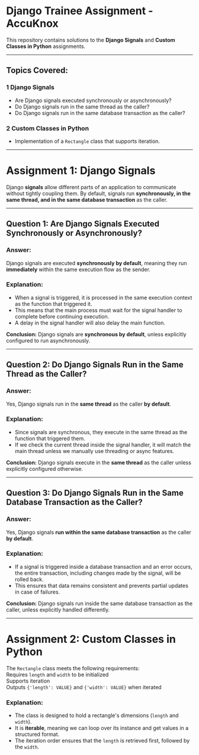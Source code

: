 # Django Trainee Assignment - AccuKnox  

This repository contains solutions to the **Django Signals** and **Custom Classes in Python** assignments.

---

## Topics Covered:  
### 1️ Django Signals  
- Are Django signals executed synchronously or asynchronously?  
- Do Django signals run in the same thread as the caller?  
- Do Django signals run in the same database transaction as the caller?  

### 2️ Custom Classes in Python  
- Implementation of a `Rectangle` class that supports iteration.  

---

# **Assignment 1: Django Signals**  

Django **signals** allow different parts of an application to communicate without tightly coupling them. By default, signals run **synchronously, in the same thread, and in the same database transaction** as the caller.

---

## **Question 1: Are Django Signals Executed Synchronously or Asynchronously?**  

### **Answer:**  
Django signals are executed **synchronously by default**, meaning they run **immediately** within the same execution flow as the sender.  

### **Explanation:**  
- When a signal is triggered, it is processed in the same execution context as the function that triggered it.  
- This means that the main process must wait for the signal handler to complete before continuing execution.  
- A delay in the signal handler will also delay the main function.  

**Conclusion:** Django signals are **synchronous by default**, unless explicitly configured to run asynchronously.

---

## **Question 2: Do Django Signals Run in the Same Thread as the Caller?**  

### **Answer:**  
Yes, Django signals run in the **same thread** as the caller **by default**.  

### **Explanation:**  
- Since signals are synchronous, they execute in the same thread as the function that triggered them.  
- If we check the current thread inside the signal handler, it will match the main thread unless we manually use threading or async features.  

**Conclusion:** Django signals execute in the **same thread** as the caller unless explicitly configured otherwise.

---

## **Question 3: Do Django Signals Run in the Same Database Transaction as the Caller?**  

### **Answer:**  
Yes, Django signals **run within the same database transaction** as the caller **by default**.  

### **Explanation:**  
- If a signal is triggered inside a database transaction and an error occurs, the entire transaction, including changes made by the signal, will be rolled back.  
- This ensures that data remains consistent and prevents partial updates in case of failures.  

**Conclusion:** Django signals run inside the same database transaction as the caller, unless explicitly handled differently.

---

# **Assignment 2: Custom Classes in Python**  

The `Rectangle` class meets the following requirements:  
Requires `length` and `width` to be initialized  
Supports iteration  
Outputs `{'length': VALUE}` and `{'width': VALUE}` when iterated  

### **Explanation:**  
- The class is designed to hold a rectangle's dimensions (`length` and `width`).  
- It is **iterable**, meaning we can loop over its instance and get values in a structured format.  
- The iteration order ensures that the `length` is retrieved first, followed by the `width`.  

